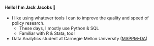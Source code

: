 #### Hello! I'm Jack Jacobs 🙂
- I like using whatever tools I can to improve the quality and speed of policy research.
  - These days, I mostly use Python & SQL
  - Familiar with R & Stata, too!
- Data Analytics student at Carnegie Mellon University ([MSPPM-DA](https://www.heinz.cmu.edu/programs/public-policy-management-master/data-analytics))

<!--
**jack-jacobs/jack-jacobs** is a ✨ _special_ ✨ repository because its `README.md` (this file) appears on your GitHub profile.

Here are some ideas to get you started:

- 🔭 I’m currently working on ...
- 🌱 I’m currently learning ...
- 👯 I’m looking to collaborate on ...
- 🤔 I’m looking for help with ...
- 💬 Ask me about ...
- 📫 How to reach me: ...
- 😄 Pronouns: ...
- ⚡ Fun fact: ...
-->
